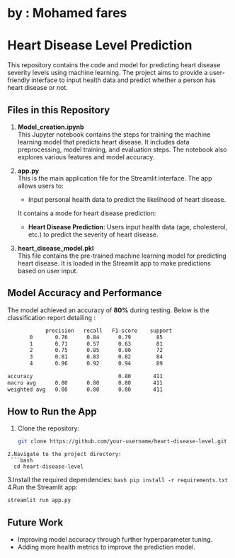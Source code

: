 # by : Mohamed fares
# Heart Disease Level Prediction

This repository contains the code and model for predicting heart disease severity levels using machine learning. The project aims to provide a user-friendly interface to input health data and predict whether a person has heart disease or not.

## Files in this Repository

1. **Model_creation.ipynb**  
   This Jupyter notebook contains the steps for training the machine learning model that predicts heart disease. It includes data preprocessing, model training, and evaluation steps. The notebook also explores various features and model accuracy.

2. **app.py**  
   This is the main application file for the Streamlit interface. The app allows users to:
   - Input personal health data to predict the likelihood of heart disease.
   
   It contains a mode for heart disease prediction:
   - **Heart Disease Prediction**: Users input health data (age, cholesterol, etc.) to predict the severity of heart disease.

3. **heart_disease_model.pkl**  
   This file contains the pre-trained machine learning model for predicting heart disease. It is loaded in the Streamlit app to make predictions based on user input.

## Model Accuracy and Performance

The model achieved an accuracy of **80%** during testing. Below is the classification report detailing :
```bash
            precision   recall   F1-score    support 
       0       0.76      0.84      0.79        85
       1       0.71      0.57      0.63        81
       2       0.75      0.85      0.80        72
       3       0.81      0.83      0.82        84
       4       0.96      0.92      0.94        89

accuracy                           0.80       411
macro avg      0.80      0.80      0.80       411 
weighted avg   0.80      0.80      0.80       411
```

## How to Run the App

1. Clone the repository:
   ```bash
   git clone https://github.com/your-username/heart-disease-level.git
  ```
2.Navigate to the project directory:
   ```bash
    cd heart-disease-level
   ```
3.Install the required dependencies:
    ```bash
    pip install -r requirements.txt
    ```
4.Run the Streamlit app:
```bash
streamlit run app.py
```
## Future Work
- Improving model accuracy through further hyperparameter tuning.
- Adding more health metrics to improve the prediction model.
